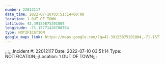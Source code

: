 ```yaml
---
number: 22012117
date_time: 2022-07-10T03:51:14+00:00
location: 1 OUT OF TOWN
latitude: 42.39125875201804
longitude: -71.15771426708764
type: NOTIFICATION
google_maps_link: https://maps.google.com/?q=42.39125875201804,-71.15771426708764
---
```


;;;;;;Incident #: 22012117   Date: 2022-07-10 03:51:14   Type: NOTIFICATION;;;Location: 1 OUT OF TOWN;;;
